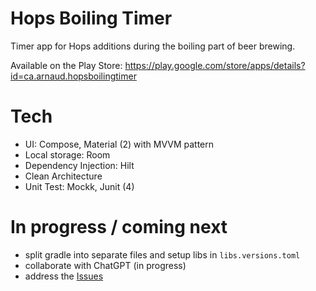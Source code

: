 # Hops Boiling Timer

Timer app for Hops additions during the boiling part of beer brewing.

Available on the Play Store: https://play.google.com/store/apps/details?id=ca.arnaud.hopsboilingtimer

# Tech

- UI: Compose, Material (2) with MVVM pattern
- Local storage: Room
- Dependency Injection: Hilt
- Clean Architecture
- Unit Test: Mockk, Junit (4)

# In progress / coming next

- split gradle into separate files and setup libs in `libs.versions.toml`
- collaborate with ChatGPT (in progress)
- address the [Issues](https://github.com/arnaud33200/hopsboilingtimer/issues)

